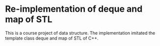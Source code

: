 # Re-implementation of deque and map of STL

This is a course project of data structure. The implementation imitated the template class deque and map of STL of C++.

